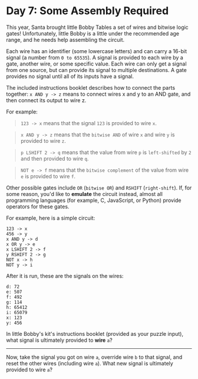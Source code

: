 # Day 7: Some Assembly Required

This year, Santa brought little Bobby Tables a set of wires and bitwise
logic gates! Unfortunately, little Bobby is a little under the recommended
age range, and he needs help assembling the circuit.

Each wire has an identifier (some lowercase letters) and can carry a 16-bit
signal (a number from `0 to 65535`). A signal is provided to each wire by a
gate, another wire, or some specific value. Each wire can only get a signal
from one source, but can provide its signal to multiple destinations. A gate
provides no signal until all of its inputs have a signal.

The included instructions booklet describes how to connect the parts
together: `x AND y -> z` means to connect wires x and y to an AND gate, and
then connect its output to wire z.

For example:

> `123 -> x` means that the signal `123` is provided to wire `x`.

> `x AND y -> z` means that the `bitwise AND` of wire `x` and wire `y` is provided to wire `z`.

> `p LSHIFT 2 -> q` means that the value from wire `p` is `left-shifted` by `2` and then provided to wire `q`.

> `NOT e -> f` means that the `bitwise complement` of the value from wire `e` is provided to wire `f`.

Other possible gates include `OR` (`bitwise OR`) and `RSHIFT`
(`right-shift`). If, for some reason, you'd like to **emulate** the circuit
instead, almost all programming languages (for example, C, JavaScript, or
Python) provide operators for these gates.

For example, here is a simple circuit:

```
123 -> x
456 -> y
x AND y -> d
x OR y -> e
x LSHIFT 2 -> f
y RSHIFT 2 -> g
NOT x -> h
NOT y -> i
```

After it is run, these are the signals on the wires:

```
d: 72
e: 507
f: 492
g: 114
h: 65412
i: 65079
x: 123
y: 456
```

In little Bobby's kit's instructions booklet (provided as your puzzle
input), what signal is ultimately provided to **wire** `a`?

---

Now, take the signal you got on wire `a`, override wire `b` to that signal,
and reset the other wires (including wire `a`). What new signal is
ultimately provided to wire `a`?
